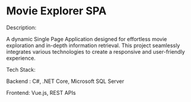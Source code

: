 # Movie Explorer SPA
Description:

A dynamic Single Page Application designed for effortless movie exploration and in-depth information retrieval. This project seamlessly integrates various technologies to create a responsive and user-friendly experience.

Tech Stack:

Backend : C#, .NET Core, Microsoft SQL Server

Frontend: Vue.js, REST APIs
